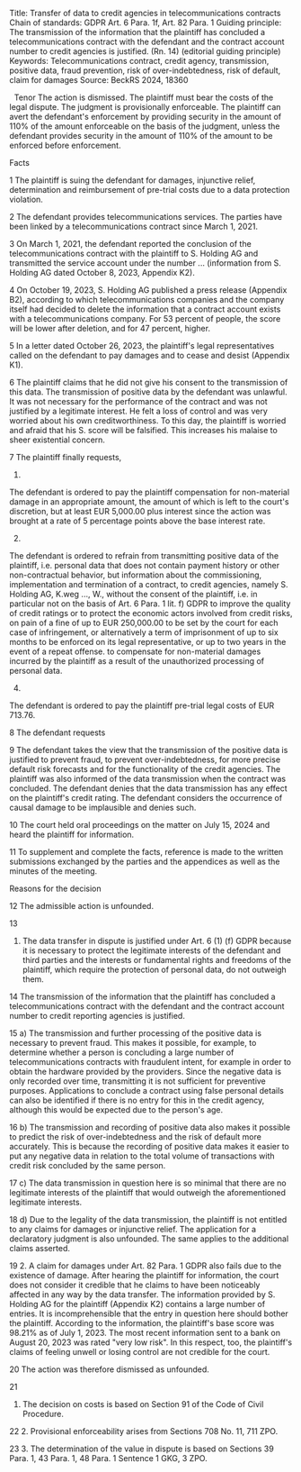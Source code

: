 Title:
Transfer of data to credit agencies in telecommunications contracts
Chain of standards:
GDPR Art. 6 Para. 1f, Art. 82 Para. 1
Guiding principle:
The transmission of the information that the plaintiff has concluded a telecommunications contract with the defendant and the contract account number to credit agencies is justified. (Rn. 14) (editorial guiding principle)
Keywords:
Telecommunications contract, credit agency, transmission, positive data, fraud prevention, risk of over-indebtedness, risk of default, claim for damages
Source:
BeckRS 2024, 18360

 
Tenor
The action is dismissed.
The plaintiff must bear the costs of the legal dispute.
The judgment is provisionally enforceable. The plaintiff can avert the defendant's enforcement by providing security in the amount of 110% of the amount enforceable on the basis of the judgment, unless the defendant provides security in the amount of 110% of the amount to be enforced before enforcement.

Facts

1
The plaintiff is suing the defendant for damages, injunctive relief, determination and reimbursement of pre-trial costs due to a data protection violation.

2
The defendant provides telecommunications services. The parties have been linked by a telecommunications contract since March 1, 2021.

3
On March 1, 2021, the defendant reported the conclusion of the telecommunications contract with the plaintiff to S. Holding AG and transmitted the service account under the number ... (information from S. Holding AG dated October 8, 2023, Appendix K2).

4
On October 19, 2023, S. Holding AG published a press release (Appendix B2), according to which telecommunications companies and the company itself had decided to delete the information that a contract account exists with a telecommunications company. For 53 percent of people, the score will be lower after deletion, and for 47 percent, higher.

5
In a letter dated October 26, 2023, the plaintiff's legal representatives called on the defendant to pay damages and to cease and desist (Appendix K1).

6
The plaintiff claims that he did not give his consent to the transmission of this data. The transmission of positive data by the defendant was unlawful. It was not necessary for the performance of the contract and was not justified by a legitimate interest. He felt a loss of control and was very worried about his own creditworthiness. To this day, the plaintiff is worried and afraid that his S. score will be falsified. This increases his malaise to sheer existential concern.

7
The plaintiff finally requests,

1.

The defendant is ordered to pay the plaintiff compensation for non-material damage in an appropriate amount, the amount of which is left to the court's discretion, but at least EUR 5,000.00 plus interest since the action was brought at a rate of 5 percentage points above the base interest rate.

2.

The defendant is ordered to refrain from transmitting positive data of the plaintiff, i.e. personal data that does not contain payment history or other non-contractual behavior, but information about the commissioning, implementation and termination of a contract, to credit agencies, namely S. Holding AG, K.weg ..., W., without the consent of the plaintiff, i.e. in particular not on the basis of Art. 6 Para. 1 lit. f) GDPR to improve the quality of credit ratings or to protect the economic actors involved from credit risks, on pain of a fine of up to EUR 250,000.00 to be set by the court for each case of infringement, or alternatively a term of imprisonment of up to six months to be enforced on its legal representative, or up to two years in the event of a repeat offense. to compensate for non-material damages incurred by the plaintiff as a result of the unauthorized processing of personal data.

4.

The defendant is ordered to pay the plaintiff pre-trial legal costs of EUR 713.76.

8
The defendant requests

9
The defendant takes the view that the transmission of the positive data is justified to prevent fraud, to prevent over-indebtedness, for more precise default risk forecasts and for the functionality of the credit agencies. The plaintiff was also informed of the data transmission when the contract was concluded. The defendant denies that the data transmission has any effect on the plaintiff's credit rating. The defendant considers the occurrence of causal damage to be implausible and denies such.

10
The court held oral proceedings on the matter on July 15, 2024 and heard the plaintiff for information.

11
To supplement and complete the facts, reference is made to the written submissions exchanged by the parties and the appendices as well as the minutes of the meeting.

Reasons for the decision

12
The admissible action is unfounded.

13
1. The data transfer in dispute is justified under Art. 6 (1) (f) GDPR because it is necessary to protect the legitimate interests of the defendant and third parties and the interests or fundamental rights and freedoms of the plaintiff, which require the protection of personal data, do not outweigh them.

14
The transmission of the information that the plaintiff has concluded a telecommunications contract with the defendant and the contract account number to credit reporting agencies is justified.

15
a) The transmission and further processing of the positive data is necessary to prevent fraud. This makes it possible, for example, to determine whether a person is concluding a large number of telecommunications contracts with fraudulent intent, for example in order to obtain the hardware provided by the providers. Since the negative data is only recorded over time, transmitting it is not sufficient for preventive purposes. Applications to conclude a contract using false personal details can also be identified if there is no entry for this in the credit agency, although this would be expected due to the person's age.

16
b) The transmission and recording of positive data also makes it possible to predict the risk of over-indebtedness and the risk of default more accurately. This is because the recording of positive data makes it easier to put any negative data in relation to the total volume of transactions with credit risk concluded by the same person.

17
c) The data transmission in question here is so minimal that there are no legitimate interests of the plaintiff that would outweigh the aforementioned legitimate interests.

18
d) Due to the legality of the data transmission, the plaintiff is not entitled to any claims for damages or injunctive relief. The application for a declaratory judgment is also unfounded. The same applies to the additional claims asserted.

19
2. A claim for damages under Art. 82 Para. 1 GDPR also fails due to the existence of damage. After hearing the plaintiff for information, the court does not consider it credible that he claims to have been noticeably affected in any way by the data transfer. The information provided by S. Holding AG for the plaintiff (Appendix K2) contains a large number of entries. It is incomprehensible that the entry in question here should bother the plaintiff. According to the information, the plaintiff's base score was 98.21% as of July 1, 2023. The most recent information sent to a bank on August 20, 2023 was rated "very low risk". In this respect, too, the plaintiff's claims of feeling unwell or losing control are not credible for the court.

20
The action was therefore dismissed as unfounded.

21
1. The decision on costs is based on Section 91 of the Code of Civil Procedure.

22
2. Provisional enforceability arises from Sections 708 No. 11, 711 ZPO.

23
3. The determination of the value in dispute is based on Sections 39 Para. 1, 43 Para. 1, 48 Para. 1 Sentence 1 GKG, 3 ZPO.
